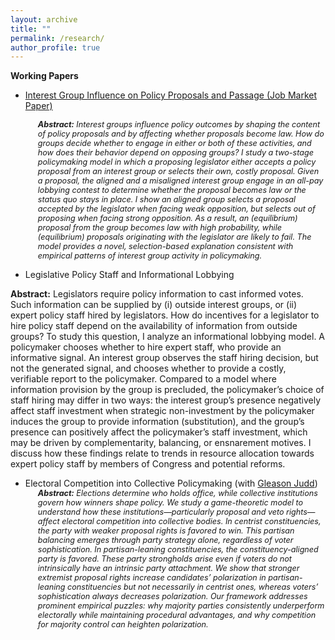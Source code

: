 ```yaml
---
layout: archive
title: ""
permalink: /research/
author_profile: true
---
```


**Working Papers**

- [Interest Group Influence on Policy Proposals and Passage (Job Market Paper)](/files/IG_Influence_on_Policy_Proposals_and_Passage.pdf)  
  <div style="font-size: 0.9em; font-style: italic; margin-left: 20px;">
    <strong>Abstract:</strong> Interest groups influence policy outcomes by shaping the content of policy proposals and by affecting whether proposals become law. How do groups decide whether to engage in either or both of these activities, and how does their behavior depend on opposing groups? I study a two-stage policymaking model in which a proposing legislator either accepts a policy proposal from an interest group or selects their own, costly proposal. Given a proposal, the aligned and a misaligned interest group engage in an all-pay lobbying contest to determine whether the proposal becomes law or the status quo stays in place. I show an aligned group selects a proposal accepted by the legislator when facing weak opposition, but selects out of proposing when facing strong opposition. As a result, an (equilibrium) proposal from the group becomes law with high probability, while (equilibrium) proposals originating with the legislator are likely to fail. The model provides a novel, selection-based explanation consistent with empirical patterns of interest group activity in policymaking.
  </div>

- Legislative Policy Staff and Informational Lobbying
  <div style="font-size: 0.9em; font-style: italic; margin-left: 20px;">
 <strong>Abstract:</strong> Legislators require policy information to cast informed votes. Such information can be supplied by (i) outside interest groups, or (ii) expert policy staff hired by legislators. How do incentives for a legislator to hire policy staff depend on the availability of information from outside groups? To study this question, I analyze an informational lobbying model. A policymaker chooses whether to hire expert staff, who provide an informative signal. An interest group observes the staff hiring decision, but not the generated signal, and chooses whether to provide a costly, verifiable report to the policymaker. Compared to a model where information provision by the group is precluded, the policymaker’s choice of staff hiring may differ in two ways: the interest group’s presence negatively affect staff investment when strategic non-investment by the policymaker induces the group to provide information (substitution), and the group’s presence can positively affect the policymaker’s staff investment, which may be driven by complementarity, balancing, or ensnarement motives. I discuss how these findings relate to trends in resource allocation towards expert policy staff by members of Congress and potential reforms.
  </div>

- Electoral Competition into Collective Policymaking (with [Gleason Judd](https://gleasonjudd.princeton.edu/))  
  <div style="font-size: 0.9em; font-style: italic; margin-left: 20px;">
  <strong>Abstract:</strong> Elections determine who holds office, while collective institutions govern how winners shape policy. We study a game-theoretic model to understand how these institutions—particularly proposal and veto rights—affect electoral competition into collective bodies. In centrist constituencies, the party with weaker proposal rights is favored to win. This partisan balancing emerges through party strategy alone, regardless of voter sophistication. In partisan-leaning constituencies, the constituency-aligned party is favored. These party strongholds arise even if voters do not intrinsically have an intrinsic party attachment. We show that stronger extremist proposal rights increase candidates’ polarization in partisan-leaning constituencies but not necessarily in centrist ones, whereas voters’ sophistication always decreases polarization. Our framework addresses prominent empirical puzzles: why majority parties consistently underperform electorally while maintaining procedural advantages, and why competition for majority control can heighten polarization.
  </div>